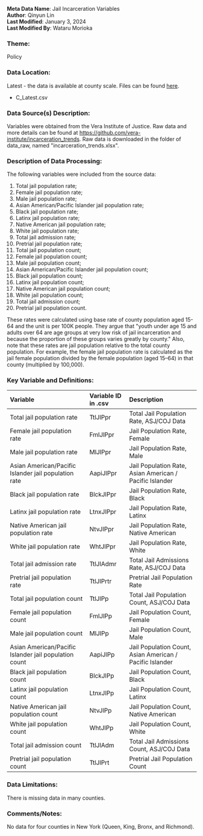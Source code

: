 **Meta Data Name**: Jail Incarceration Variables  
**Author**: Qinyun Lin  
**Last Modified**: January 3, 2024  
**Last Modified By**: Wataru Morioka  

### Theme: 
Policy  

### Data Location: 
Latest - the data is available at county scale. Files can be found [here](../full_tables).
* C_Latest.csv  

### Data Source(s) Description:  
Variables were obtained from the Vera Institute of Justice. Raw data and more details can be found at https://github.com/vera-institute/incarceration_trends. Raw data is downloaded in the folder of data_raw, named "incarceration_trends.xlsx". 


### Description of Data Processing: 
The following variables were included from the source data:
1. Total jail population rate;
2. Female jail population rate;
3. Male jail population rate; 
4. Asian American/Pacific Islander jail population rate;
5. Black jail population rate;
6. Latinx jail population rate; 
7. Native American jail population rate;
8. White jail population rate;
9. Total jail admission rate;
10. Pretrial jail population rate;
11. Total jail population count;
12. Female jail population count;
13. Male jail population count; 
14. Asian American/Pacific Islander jail population count;
15. Black jail population count;
16. Latinx jail population count; 
17. Native American jail population count;
18. White jail population count;
19. Total jail admission count;
20. Pretrial jail population count. 
 
These rates were calculated using base rate of county population aged 15-64 and the unit is per 100K people. They argue that "youth under age 15 and adults over 64 are age groups at very low risk of jail incarceration and because the proportion of these groups varies greatly by county." Also, note that these rates are jail population relative to the total county population. For example, the female jail population rate is calculated as the jail female population divided by the female population (aged 15–64) in that county (multiplied by 100,000). 

### Key Variable and Definitions:
| Variable | Variable ID in .csv | Description |
|:---------|:--------------------|:------------|
| Total jail population rate | TtlJlPpr | Total Jail Population Rate, ASJ/COJ Data |
| Female jail population rate | FmlJlPpr | Jail Population Rate, Female |
| Male jail population rate | MlJlPpr | Jail Population Rate, Male |
| Asian American/Pacific Islander jail population rate | AapiJlPpr | Jail Population Rate, Asian American / Pacific Islander |
| Black jail population rate | BlckJlPpr | Jail Population Rate, Black |
| Latinx jail population rate | LtnxJlPpr | Jail Population Rate, Latinx |
| Native American jail population rate | NtvJlPpr | Jail Population Rate, Native American |
| White jail population rate | WhtJlPpr | Jail Population Rate, White |
| Total jail admission rate | TtlJlAdmr | Total Jail Admissions Rate, ASJ/COJ Data |
| Pretrial jail population rate | TtlJlPrtr | Pretrial Jail Population Rate |
| Total jail population count | TtlJlPp | Total Jail Population Count, ASJ/COJ Data |
| Female jail population count | FmlJlPp | Jail Population Count, Female |
| Male jail population count | MlJlPp | Jail Population Count, Male |
| Asian American/Pacific Islander jail population count | AapiJlPp | Jail Population Count, Asian American / Pacific Islander |
| Black jail population count | BlckJlPp | Jail Population Count, Black |
| Latinx jail population count | LtnxJlPp | Jail Population Count, Latinx |
| Native American jail population count | NtvJlPp | Jail Population Count, Native American |
| White jail population count | WhtJlPp | Jail Population Count, White |
| Total jail admission count | TtlJlAdm | Total Jail Admissions Count, ASJ/COJ Data |
| Pretrial jail population count | TtlJlPrt | Pretrial Jail Population Count |

### Data Limitations:
There is missing data in many counties. 

### Comments/Notes:
No data for four counties in New York (Queen, King, Bronx, and Richmond). 
